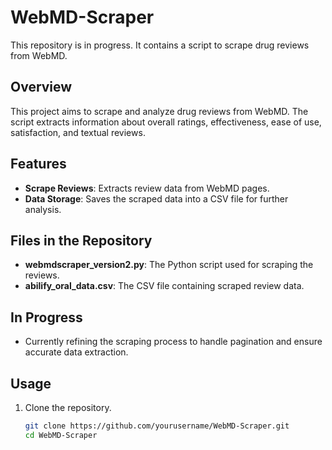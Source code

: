 # WebMD-Scraper

This repository is in progress. It contains a script to scrape drug reviews from WebMD.

## Overview

This project aims to scrape and analyze drug reviews from WebMD. The script extracts information about overall ratings, effectiveness, ease of use, satisfaction, and textual reviews.

## Features

- **Scrape Reviews**: Extracts review data from WebMD pages.
- **Data Storage**: Saves the scraped data into a CSV file for further analysis.

## Files in the Repository

- **webmdscraper_version2.py**: The Python script used for scraping the reviews.
- **abilify_oral_data.csv**: The CSV file containing scraped review data.

## In Progress

- Currently refining the scraping process to handle pagination and ensure accurate data extraction.

## Usage

1. Clone the repository.
   ```bash
   git clone https://github.com/yourusername/WebMD-Scraper.git
   cd WebMD-Scraper

